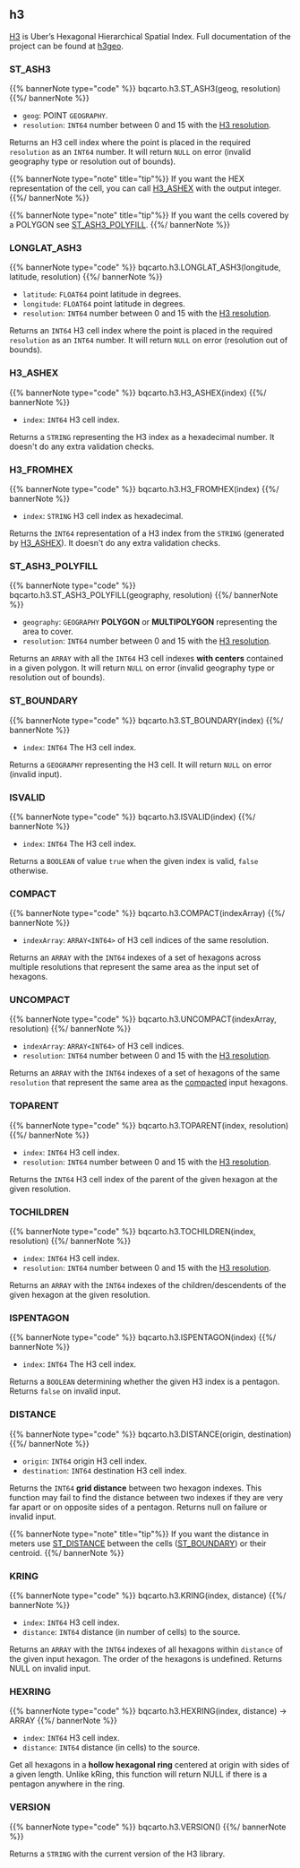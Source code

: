 ## h3

[H3](https://eng.uber.com/h3/) is Uber’s Hexagonal Hierarchical Spatial Index. Full documentation of the project can be found at [h3geo](https://h3geo.org/docs).

### ST_ASH3

{{% bannerNote type="code" %}}
bqcarto.h3.ST_ASH3(geog, resolution)
{{%/ bannerNote %}}

* `geog`: POINT `GEOGRAPHY`.
* `resolution`: `INT64` number between 0 and 15 with the [H3 resolution](https://h3geo.org/docs/core-library/restable).

Returns an H3 cell index where the point is placed in the required `resolution` as an `INT64` number. It will return `NULL` on error (invalid geography type or resolution out of bounds).

{{% bannerNote type="note" title="tip"%}}
If you want the HEX representation of the cell, you can call [H3_ASHEX](#h3h3_ashex) with the output integer.
{{%/ bannerNote %}}

{{% bannerNote type="note" title="tip"%}}
If you want the cells covered by a POLYGON see [ST_ASH3_POLYFILL](#h3st_ash3_polyfill).
{{%/ bannerNote %}}

### LONGLAT_ASH3

{{% bannerNote type="code" %}}
bqcarto.h3.LONGLAT_ASH3(longitude, latitude, resolution)
{{%/ bannerNote %}}

* `latitude`: `FLOAT64` point latitude in degrees.
* `longitude`: `FLOAT64` point latitude in degrees.
* `resolution`: `INT64` number between 0 and 15 with the [H3 resolution](https://h3geo.org/docs/core-library/restable).

Returns an `INT64` H3 cell index where the point is placed in the required `resolution` as an `INT64` number. It will return `NULL` on error (resolution out of bounds).

### H3_ASHEX

{{% bannerNote type="code" %}}
bqcarto.h3.H3_ASHEX(index)
{{%/ bannerNote %}}

* `index`: `INT64` H3 cell index.

Returns a `STRING` representing the H3 index as a hexadecimal number. It doesn't do any extra validation checks.

### H3_FROMHEX

{{% bannerNote type="code" %}}
bqcarto.h3.H3_FROMHEX(index)
{{%/ bannerNote %}}

* `index`: `STRING` H3 cell index as hexadecimal. 

Returns the `INT64` representation of a H3 index from the `STRING` (generated by [H3_ASHEX](#h3h3_ashex)). It doesn't do any extra validation checks.


### ST_ASH3_POLYFILL

{{% bannerNote type="code" %}}
bqcarto.h3.ST_ASH3_POLYFILL(geography, resolution)
{{%/ bannerNote %}}

* `geography`: `GEOGRAPHY` **POLYGON** or **MULTIPOLYGON** representing the area to cover.
* `resolution`: `INT64` number between 0 and 15 with the [H3 resolution](https://h3geo.org/docs/core-library/restable).

Returns an `ARRAY` with all the `INT64` H3 cell indexes **with centers** contained in a given polygon. It will return `NULL` on error (invalid geography type or resolution out of bounds).

### ST_BOUNDARY

{{% bannerNote type="code" %}}
bqcarto.h3.ST_BOUNDARY(index)
{{%/ bannerNote %}}

* `index`: `INT64` The H3 cell index.

Returns a `GEOGRAPHY` representing the H3 cell. It will return `NULL` on error (invalid input).

### ISVALID

{{% bannerNote type="code" %}}
bqcarto.h3.ISVALID(index)
{{%/ bannerNote %}}

* `index`: `INT64` The H3 cell index.

Returns a `BOOLEAN` of value `true` when the given index is valid, `false` otherwise.

### COMPACT

{{% bannerNote type="code" %}}
bqcarto.h3.COMPACT(indexArray)
{{%/ bannerNote %}}

* `indexArray`: `ARRAY<INT64>` of H3 cell indices of the same resolution.

Returns an `ARRAY` with the `INT64` indexes of a set of hexagons across multiple resolutions that represent the same area as the input set of hexagons.


### UNCOMPACT

{{% bannerNote type="code" %}}
bqcarto.h3.UNCOMPACT(indexArray, resolution)
{{%/ bannerNote %}}

* `indexArray`: `ARRAY<INT64>` of H3 cell indices.
* `resolution`: `INT64` number between 0 and 15 with the [H3 resolution](https://h3geo.org/docs/core-library/restable).

Returns an `ARRAY` with the `INT64` indexes of a set of hexagons of the same `resolution` that represent the same area as the [compacted](#h3compact) input hexagons.

### TOPARENT

{{% bannerNote type="code" %}}
bqcarto.h3.TOPARENT(index, resolution)
{{%/ bannerNote %}}

* `index`: `INT64` H3 cell index.
* `resolution`: `INT64` number between 0 and 15 with the [H3 resolution](https://h3geo.org/docs/core-library/restable).

Returns the `INT64` H3 cell index of the parent of the given hexagon at the given resolution.

### TOCHILDREN

{{% bannerNote type="code" %}}
bqcarto.h3.TOCHILDREN(index, resolution)
{{%/ bannerNote %}}

* `index`: `INT64` H3 cell index.
* `resolution`: `INT64` number between 0 and 15 with the [H3 resolution](https://h3geo.org/docs/core-library/restable).

Returns an `ARRAY` with the `INT64` indexes of the children/descendents of the given hexagon at the given resolution.

### ISPENTAGON

{{% bannerNote type="code" %}}
bqcarto.h3.ISPENTAGON(index)
{{%/ bannerNote %}}

* `index`: `INT64` The H3 cell index.

Returns a `BOOLEAN` determining whether the given H3 index is a pentagon. Returns `false` on invalid input.

### DISTANCE

{{% bannerNote type="code" %}}
bqcarto.h3.DISTANCE(origin, destination)
{{%/ bannerNote %}}

* `origin`: `INT64` origin H3 cell index.
* `destination`: `INT64` destination H3 cell index.

Returns the `INT64` **grid distance** between two hexagon indexes. This function may fail to find the distance between two indexes if they are very far apart or on opposite sides of a pentagon.
Returns null on failure or invalid input.

{{% bannerNote type="note" title="tip"%}}
If you want the distance in meters use [ST_DISTANCE](https://cloud.google.com/bigquery/docs/reference/standard-sql/geography_functions#st_distance) between the cells ([ST_BOUNDARY](#h3st_boundary)) or their centroid.
{{%/ bannerNote %}}

### KRING

{{% bannerNote type="code" %}}
bqcarto.h3.KRING(index, distance)
{{%/ bannerNote %}}

* `index`: `INT64` H3 cell index.
* `distance`: `INT64` distance (in number of cells) to the source.

Returns an `ARRAY` with the `INT64` indexes of all hexagons within `distance` of the given input hexagon. The order of the hexagons is undefined. Returns NULL on invalid input.

### HEXRING

{{% bannerNote type="code" %}}
bqcarto.h3.HEXRING(index, distance) -> ARRAY<INT64>
{{%/ bannerNote %}}

* `index`: `INT64` H3 cell index.
* `distance`: `INT64` distance (in cells) to the source.

Get all hexagons in a **hollow hexagonal ring** centered at origin with sides of a given length. Unlike kRing, this function will return NULL if there is a pentagon anywhere in the ring.

### VERSION

{{% bannerNote type="code" %}}
bqcarto.h3.VERSION()
{{%/ bannerNote %}}

Returns a `STRING` with the current version of the H3 library.
